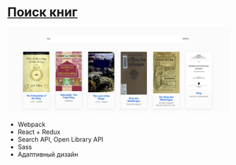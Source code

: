 # [Поиск книг](https://agants.github.io/book-search/)

![](image.jpg)

* Webpack
* React + Redux
* Search API, Open Library API
* Sass
* Адаптивный дизайн
